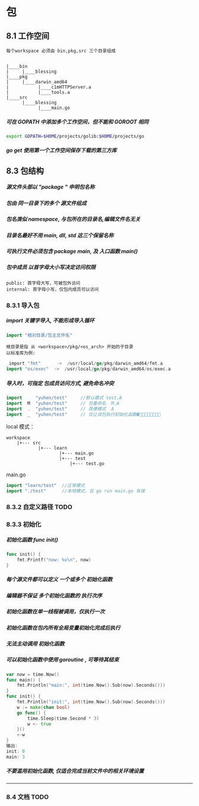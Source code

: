 # 包



## 8.1 工作空间

    每个workspace 必须由 bin,pkg,src 三个目录组成


    |____bin
    |     |____blessing
    |____pkg
    |     |____darwin_amd64
    |           |____c1mHTTPServer.a
    |           |____tools.a
    |____src
          |____blessing
                |____main.go


##### 可在 GOPATH 中添加多个工作空间，但不能和 GOROOT 相同

```bash
export GOPATH=$HOME/projects/golib:$HOME/projects/go
```

##### go get 使用第一个工作空间保存下载的第三方库


## 8.3 包结构

##### 源文件头部以  "package <name>" 申明包名称
##### 包由 同一目录下的多个 源文件组成
##### 包名类似 namespace, 与包所在的目录名,编辑文件名无关
##### 目录名最好不用 main, dll, std 这三个保留名称
##### 可执行文件必须包含 package main, 及 入口函数 main()
##### 包中成员 以首字母大小写决定访问权限

    public: 首字母大写，可被包外访问
    internal: 首字母小写，仅包内成员可以访问

### 8.3.1 导入包

##### import 关键字导入, 不能形成导入循环

```go
import "相对目录/包主文件名"
```

    根目录是指 从 <workspace>/pkg/<os_arch> 开始的子目录
    以标准库为例:

```go
￼import "fmt"      ->  /usr/local/go/pkg/darwin_amd64/fmt.a
import "os/exec"  ->  /usr/local/go/pkg/darwin_amd64/os/exec.a
```

##### 导入时，可指定 包成员访问方式, 避免命名冲突

```go
import     "yuhen/test"     //默认模式 test.A
import  M  "yuhen/test"     // 包重命名  M.A
import  .  "yuhen/test"     // 简便模式  A
import  _  "yuhen/test"     // 仅让该包执行初始化函数�􏱍􏱎􏴄􏳷􏳔􏳃􏰃􏰌
```

local 模式：

    workspace
        |+--- src
                |+--- learn
                        |+--- main.go 
                        |+--- test
                            |+--- test.go


main.go
```go
import "learn/test"  //正常模式
import "./test"      //本地模式，仅 go run main.go 有效
```


### 8.3.2 自定义路径 TODO

### 8.3.3 初始化

##### 初始化函数 func init() 

```go
func init() {
    fmt.Printf("now: %v\n", now)
}
```

##### 每个源文件都可以定义 一个或多个 初始化函数
##### 编辑器不保证 多个初始化函数的 执行次序
##### 初始化函数在单一线程被调用，仅执行一次
##### 初始化函数在包内所有全局变量初始化完成后执行
##### 无法主动调用 初始化函数
##### 可以初始化函数中使用 goroutine , 可等待其结束

```go
var now = time.Now()
func main() {
    fmt.Println("main:", int(time.Now().Sub(now).Seconds()))
}
func init() {
    fmt.Println("init:", int(time.Now().Sub(now).Seconds()))
    w := make(chan bool)
    go func() {
        time.Sleep(time.Second * 3)
        w <- true
    }()
    <-w 
}
输出:
init: 0
main: 3
```

##### 不要滥用初始化函数, 仅适合完成当前文件中的相关环境设置

---

### 8.4 文档 TODO

